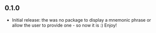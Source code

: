 ## 0.1.0

* Initial release: the was no package to display a mnemonic phrase or allow the user to provide one - so now it is :) Enjoy!
